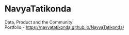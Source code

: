 # NavyaTatikonda

Data, Product and the Community!
<br>Portfolio - https://navyatatikonda.github.io/NavyaTatikonda/ 
